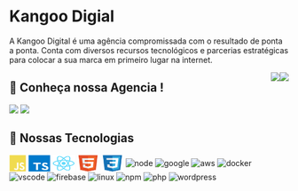 
# Kangoo Digial

A Kangoo Digital é uma agência compromissada com o resultado de ponta a ponta. Conta com diversos recursos tecnológicos e parcerias estratégicas para colocar a sua marca em primeiro lugar na internet.

<img align="right" height="150" src="https://i.pinimg.com/originals/e4/26/70/e426702edf874b181aced1e2fa5c6cde.gif"/>

  <img align="right" height="150" src="https://kangoo.digital/wp-content/uploads/2022/06/Kangoo-Digital-Cor-Completo-1290x1290-Branco-Perfil.fw_.png"/>


<div aling="center">
  
## 🔗 Conheça nossa Agencia !                                               
<a href="https://www.instagram.com/kangoodigitalbr/" target="_blank"><img src="https://img.shields.io/badge/-Instagram-%23E4405F?style=for-the-badge&logo=instagram&logoColor=white" target="_blank"></a>
<a href="https://www.linkedin.com/company/kangoo-digital/" target="_blank"><img src="https://img.shields.io/badge/-LinkedIn-%230077B5?style=for-the-badge&logo=linkedin&logoColor=white" target="_blank"></a>  
</div>

## 🔗 Nossas Tecnologias    
<div aling="center">
   <img  align="center"  alt="Js" height="30" width="30" src="https://raw.githubusercontent.com/devicons/devicon/master/icons/javascript/javascript-plain.svg">
  <img  align="center" alt="Ts" height="30" width="40" src="https://raw.githubusercontent.com/devicons/devicon/master/icons/typescript/typescript-plain.svg">
  <img align="center" alt="React" height="30" width="40" src="https://raw.githubusercontent.com/devicons/devicon/master/icons/react/react-original.svg">
  <img align="center" alt="HTML" height="30" width="40" src="https://raw.githubusercontent.com/devicons/devicon/master/icons/html5/html5-original.svg">
  <img align="center" alt="CSS" height="30" width="40" src="https://raw.githubusercontent.com/devicons/devicon/master/icons/css3/css3-original.svg"> 
  <img align="center" alt="node" height="30" width="40" src="https://cdn.jsdelivr.net/gh/devicons/devicon/icons/nodejs/nodejs-original.svg" />
 <img align="center" alt="google" height="30" src="https://cdn.jsdelivr.net/gh/devicons/devicon/icons/googlecloud/googlecloud-original.svg"/>
  <img align="center" alt="aws" height="70" width="80" src="https://cdn.jsdelivr.net/gh/devicons/devicon/icons/amazonwebservices/amazonwebservices-original-wordmark.svg" />
 <img align="center" alt="docker" height="60" width="40" src="https://cdn.jsdelivr.net/gh/devicons/devicon/icons/docker/docker-original.svg" />
  <img align="center" alt="vscode" height="30" width="40"  src="https://cdn.jsdelivr.net/gh/devicons/devicon/icons/vscode/vscode-original.svg" />
<img align="center" alt="firebase" height="30" width="40" src="https://cdn.jsdelivr.net/gh/devicons/devicon/icons/firebase/firebase-plain.svg" />
<img  align="center" alt="linux" height="30" width="40" src="https://cdn.jsdelivr.net/gh/devicons/devicon/icons/linux/linux-original.svg" />
<img align="center" alt="npm" height="30" width="40" src="https://cdn.jsdelivr.net/gh/devicons/devicon/icons/npm/npm-original-wordmark.svg" />
<img align="center" alt="php" height="30" width="40" src="https://cdn.jsdelivr.net/gh/devicons/devicon/icons/php/php-original.svg" />
<img align="center" alt="wordpress" height="30" width="40"src="https://cdn.jsdelivr.net/gh/devicons/devicon/icons/wordpress/wordpress-plain.svg" />
          
          
          
          
 
          
          
          
 

    

